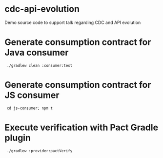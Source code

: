 # cdc-api-evolution
Demo source code to support talk regarding CDC and API evolution

# Generate consumption contract for Java consumer
``` ./gradlew clean :consumer:test```

# Generate consumption contract for JS consumer
``` cd js-consumer; npm t```

# Execute verification with Pact Gradle plugin
``` ./gradlew :provider:pactVerify```

